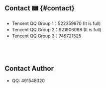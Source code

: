 ## Contact 📟 {#contact}

- Tencent QQ Group 1：522359970 (It is full)
- Tencent QQ Group 2：921906098 (It is full)
- Tencent QQ Group 3：749721525

<div style="display:flex;flex-direction: row;justify-content: flex-start;overflow-x:scroll;padding: 20px;">
  <bl-img src="../../../imgs/blossom/qq1.png" width="250px" :shadow="false"/>
  <bl-img src="../../../imgs/blossom/qq2.png" width="250px" :shadow="false"/>
  <bl-img src="../../../imgs/blossom/qq3.png" width="250px" :shadow="false"/>
</div>

## Contact Author

- QQ: 491548320
